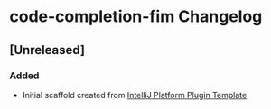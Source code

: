 <!-- Keep a Changelog guide -> https://keepachangelog.com -->

# code-completion-fim Changelog

## [Unreleased]
### Added
- Initial scaffold created from [IntelliJ Platform Plugin Template](https://github.com/JetBrains/intellij-platform-plugin-template)
